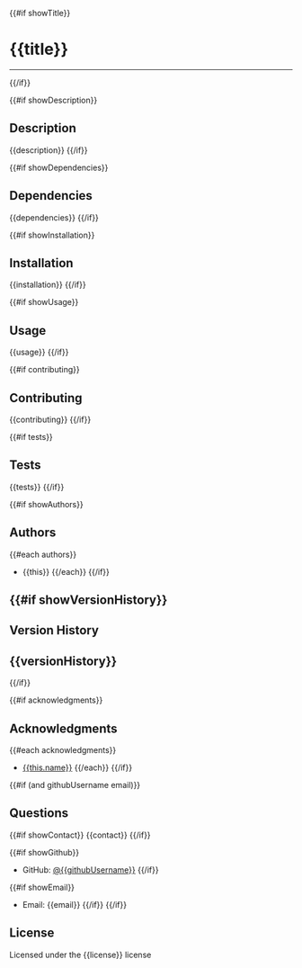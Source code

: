 {{#if showTitle}}
# {{title}}
---
{{/if}}

<!--LICENSE_BADGE-->
<!--VERSION_BADGE-->

<!--TABLE_OF_CONTENTS-->

{{#if showDescription}}
## Description
{{description}}
{{/if}}

{{#if showDependencies}}
## Dependencies
{{dependencies}}
{{/if}}

{{#if showInstallation}}
## Installation
{{installation}}
{{/if}}

{{#if showUsage}}
## Usage
{{usage}}
{{/if}}

{{#if contributing}}
## Contributing
{{contributing}}
{{/if}}

{{#if tests}}
## Tests
{{tests}}
{{/if}}

{{#if showAuthors}}
## Authors
{{#each authors}}
- {{this}}
{{/each}}
{{/if}}

{{#if showVersionHistory}}
---
## Version History
{{versionHistory}}
---
{{/if}}

{{#if acknowledgments}}
## Acknowledgments
{{#each acknowledgments}}
- [{{this.name}}]({{this.link}})
{{/each}}
{{/if}}

{{#if (and githubUsername email)}}
## Questions
{{#if showContact}}
{{contact}}
{{/if}}

{{#if showGithub}}
- GitHub: [@{{githubUsername}}](https://github.com/{{githubUsername}})
{{/if}}

{{#if showEmail}}
- Email: {{email}}
{{/if}}
{{/if}}

## License
Licensed under the {{license}} license